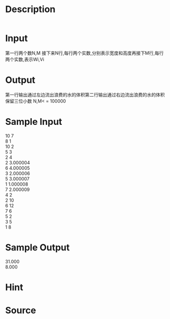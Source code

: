 
# Description

<div class="content"><p><img border="0" alt="" src="/source/bzoj/1904/img/aHR0cHM6Ly9seWRzeS5jb20vSnVkZ2VPbmxpbmUvaW1hZ2VzLzE5MDQuanBn.jpg"/></p></div>

# Input

<div class="content"><p>第一行两个数N,M 接下来N行,每行两个实数,分别表示宽度和高度再接下M行,每行两个实数,表示Wi,Vi</p></div>

# Output

<div class="content"><p>第一行输出通过左边流出浪费的水的体积第二行输出通过右边流出浪费的水的体积保留三位小数 N,M&lt; = 100000</p></div>

# Sample Input

<div class="content"><span class="sampledata">10 7<br/>
8 1<br/>
10 2<br/>
5 3<br/>
2 4<br/>
2 3.000004<br/>
6 4.000005<br/>
3 2.000006<br/>
5 3.000007<br/>
1 1.000008<br/>
7 2.000009<br/>
4 2<br/>
2 10<br/>
6 12<br/>
7 6<br/>
5 2<br/>
3 5<br/>
1 8<br/>
</span></div>

# Sample Output

<div class="content"><span class="sampledata">31.000<br/>
8.000<br/>
</span></div>

# Hint

<div class="content"><p></p></div>

# Source

<div class="content"><p><a href="problemset.php?search="></a></p></div>

